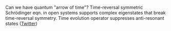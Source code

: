 

Can we have quantum "arrow of time"? Time-reversal symmetric Schrödinger eqn. in open systems supports complex eigenstates that break time-reversal symmetry. Time evolution operator suppresses anti-resonant states ([Twitter](https://twitter.com/JoshuahHeath/status/1106211214940651521))
